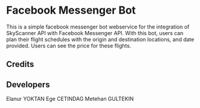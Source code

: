 # Facebook Messenger Bot

This is a simple facebook messenger bot webservice for the integration of SkyScanner API with Facebook Messenger API.
With this bot, users can plan their flight schedules with the origin and destination locations, and date provided.
Users can see the price for these flights.

## Credits

Developers
-------------------------------------------------------------------------------------------------
Elanur YOKTAN
Ege CETINDAG
Metehan GULTEKIN